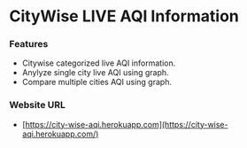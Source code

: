 # CityWise LIVE AQI Information

### Features
- Citywise categorized live AQI information.
- Anylyze single city live AQI using graph.
- Compare multiple cities AQI using graph.

### Website URL
- [https://city-wise-aqi.herokuapp.com](https://city-wise-aqi.herokuapp.com/)

